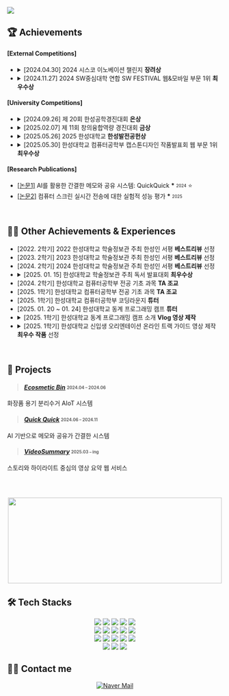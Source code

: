 ![](https://capsule-render.vercel.app/api?type=waving&color=auto&height=170&text=안녕하세요%20윤단비입니다%20🙋‍♀️&textColor=ffffff&fontSize=39&animation=twinkling&section=header)

## 🏆 Achievements
####  [External Competitions]
- <details>
  <summary>[2024.04.30] 2024 시스코 이노베이션 챌린지 <strong>장려상</strong></summary>
  <img src="https://github.com/user-attachments/assets/f0fd0a5f-303f-4ed4-a189-da0233df046d" width="400px">
  </details>

- <details>
  <summary>[2024.11.27] 2024 SW중심대학 연합 SW FESTIVAL 웹&모바일 부문 1위 <strong>최우수상</strong></summary>
  <img src="https://github.com/user-attachments/assets/6dd7d593-c731-4b35-a116-a3dcea67c180" width="150px" height="200px">
  </details>

####  [University Competitions]
- <details>
  <summary>[2024.09.26] 제 20회 한성공학경진대회 <strong>은상</strong></summary>
  <img src="https://github.com/user-attachments/assets/c8588ad0-bb9f-4c6f-955c-1d402ad993a7"width="150px" height="200px">
  </details>

- <details>
  <summary>[2025.02.07] 제 11회 창의융합역량 경진대회 <strong>금상</strong></summary>
  <img src="https://github.com/user-attachments/assets/d3657dd1-94ce-487a-b91c-978add529d03" width="150px" height="200px">
  </details>

- <details>
  <summary>[2025.05.26] 2025 한성대학교 <strong>한성발전공헌상</strong></summary>
    <img src="https://github.com/user-attachments/assets/ad9aa0fa-a737-4f0b-9dea-d332b4c2d3ee" width="150px" height="200px">
  </details>

- <details>
  <summary>[2025.05.30] 한성대학교 컴퓨터공학부 캡스톤디자인 작품발표회 웹 부문 1위 <strong>최우수상</strong></summary>
    <img src="https://github.com/user-attachments/assets/c519cb1f-103e-4eaf-9016-9a281b269d1e" width="150px" height="200px">
  </details>

####  [Research Publications]
* [[논문1]](https://github.com/user-attachments/files/20361207/AI.QuickQuick.pdf) AI를 활용한 간결한 메모와 공유 시스템: QuickQuick __*__ <sub><sup>2024</sup></sub> ⭐
* [[논문2]](https://github.com/user-attachments/files/21011152/default.pdf) 컴퓨터 스크린 실시간 전송에 대한 실험적 성능 평가 __*__ <sub><sup>2025</sup></sub>

<br>

## 👩‍🏫 Other Achievements & Experiences
- [2022. 2학기] 2022 한성대학교 학술정보관 주최 한성인 서평 **베스트리뷰** 선정 <br>
- [2023. 2학기] 2023 한성대학교 학술정보관 주최 한성인 서평 **베스트리뷰** 선정 <br>
- [2024. 2학기] 2024 한성대학교 학술정보관 주최 한성인 서평 **베스트리뷰** 선정 <br>
- <details><summary>[2025. 01. 15] 한성대학교 학술정보관 주최 독서 발표대회 <strong>최우수상</strong></summary>
  <img src="https://github.com/user-attachments/assets/a812d18a-2fa5-429f-bb6a-3394bdc38138" width="150px" height="200px">
  </details>
- [2024. 2학기] 한성대학교 컴퓨터공학부 전공 기초 과목 **TA 조교** <br>
- [2025. 1학기] 한성대학교 컴퓨터공학부 전공 기초 과목 **TA 조교** <br>
- [2025. 1학기] 한성대학교 컴퓨터공학부 코딩라운지 **튜터** <br>
- [2025. 01. 20 ~ 01. 24] 한성대학교 동계 프로그래밍 캠프 **튜터** <br>
- <details>
  <summary>[2025. 1학기] 한성대학교 동계 프로그래밍 캠프 소개 <strong>Vlog 영상 제작</strong></summary>
  <a href="https://youtu.be/qLHqsPP4sKc" target="_blank"> 
    <img src="https://github.com/user-attachments/assets/7b83651b-7a61-459f-9dfd-0f03d8621088" width="300"> </a> 
  </details>
- <details>
  <summary>[2025. 1학기] 한성대학교 신입생 오리엔테이션 온라인 트랙 가이드 영상 제작 <strong>최우수 작품</strong> 선정</summary>
  <a href="https://youtu.be/SEESO4BB3M8?feature=shared" target="_blank"> 
    <img src="https://github.com/user-attachments/assets/6d086dbf-e18c-4eea-9db1-b0782d28d9c0" width="300"> </a> 
  </details>

<br>

## 📄 Projects
> ####  [**_Ecosmetic Bin_**](https://github.com/HSU-REPLAY/Ecosmetic-Bin) <sub><sup>2024.04 – 2024.06</sup></sub>  
  화장품 용기 분리수거 AIoT 시스템

> ####  [**_Quick Quick_**](https://github.com/HwangCheese/QuickQuick) <sub><sup>2024.06 – 2024.11</sup></sub>  
  AI 기반으로 메모와 공유가 간결한 시스템

> ####  [**_VideoSummary_**](https://github.com/HwangCheese/VideoSummary) <sub><sup>2025.03 – ing</sup></sub>  
  스토리와 하이라이트 중심의 영상 요약 웹 서비스

<br>

##
<p align="center">
  <a href="https://github.com/devxb/gitanimals">
    <img
      src="https://render.gitanimals.org/farms/yoondanbi"
      width="500"
      height="200"
    />
  </a>
</p>

## 🛠️ Tech Stacks
<p align="center">
  <img src="https://img.shields.io/badge/Android-3DDC84?style=for-the-badge&logo=Android&logoColor=white">
  <img src="https://img.shields.io/badge/Apache%20Tomcat-F8DC75?style=for-the-badge&logo=Apache%20Tomcat&logoColor=white">
  <img src="https://img.shields.io/badge/C-A8B9CC?style=for-the-badge&logo=C&logoColor=white">
  <img src="https://img.shields.io/badge/Figma-F24E1E?style=for-the-badge&logo=Figma&logoColor=white">
  <img src="https://img.shields.io/badge/Flutter-02569B?style=for-the-badge&logo=Flutter&logoColor=white">
  <br>
  <img src="https://img.shields.io/badge/Flask-000000?style=for-the-badge&logo=Flask&logoColor=white">
  <img src="https://img.shields.io/badge/HTML5-E34F26?style=for-the-badge&logo=HTML5&logoColor=white">
  <img src="https://img.shields.io/badge/JavaScript-F7DF1E?style=for-the-badge&logo=JavaScript&logoColor=white">
  <img src="https://img.shields.io/badge/CSS3-1572B6?style=for-the-badge&logo=CSS3&logoColor=white">
  <img src="https://img.shields.io/badge/Linux-FCC624?style=for-the-badge&logo=Linux&logoColor=white">
  <br>
  <img src="https://img.shields.io/badge/MySQL-4479A1?style=for-the-badge&logo=MySQL&logoColor=white">
  <img src="https://img.shields.io/badge/Notion-000000?style=for-the-badge&logo=Notion&logoColor=white">
  <img src="https://img.shields.io/badge/Python-3776AB?style=for-the-badge&logo=Python&logoColor=white">
  <img src="https://img.shields.io/badge/Node.js-339933?style=for-the-badge&logo=Node.js&logoColor=white">
  <img src="https://img.shields.io/badge/React-61DAFB?style=for-the-badge&logo=React&logoColor=black">
  <br>
  <img src="https://img.shields.io/badge/AWS-FF9900?style=for-the-badge&logo=Amazon%20AWS&logoColor=white">
  <img src="https://img.shields.io/badge/Git-F1502F?style=for-the-badge&logo=Git&logoColor=white">
  <img src="https://img.shields.io/badge/Java-007396?style=for-the-badge&logo=Java&logoColor=white">
</p>
  
## 🧑‍💻 Contact me
<p align="center">
  <a href="mailto:yoondb1128@naver.com">
    <img src="https://img.shields.io/badge/Naver%20Mail-03C75A?style=for-the-badge&logo=Naver&logoColor=white" alt="Naver Mail">
  </a>
</p> 

